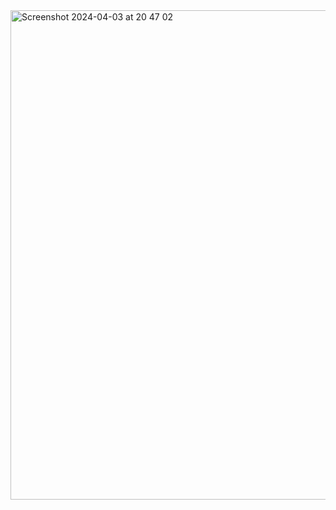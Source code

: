 <img width="783" alt="Screenshot 2024-04-03 at 20 47 02" src="https://github.com/Terraciano/getman/assets/54421947/22a314d6-9e82-4da2-8b5e-ac52ff4fc3d7">
